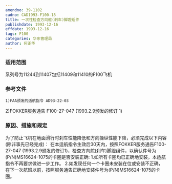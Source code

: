 ```yaml
---
amendno: 39-1102
cadno: CAD1993-F100-18
title: 一次性检查方向舵(刹车)脚蹬组件
publishdate: 1993-12-16
effdate: 1993-12-16
tags: F100
categories: 华东管理局
author: 何正华
---
```


### 适用范围 
系列号为11244到11407包括11409和11410的F100飞机

<!--more-->
### 参考文件
    1)FAA颁发的适航指令 AD93-22-03 
2)FOKKER服务通告 F100-27-047 (1993.2.9颁发的修订 1) 

### 原因、措施和规定 
为了防止飞机在地面滑行时刹车性能降低和方向操纵性能下降，必须完成以下内容(除非事先已经完成)： 
在本适航指令生效后30天内，按照FOKKER服务通告F100-27-047 (1993.2.9颁发的修订1)，检查方向舵(刹车)脚蹬组件，以确认件号为(P/N)MS16624-1075的卡圈是否安装正确: 
    1.如所有卡圈均已正确地安装，本适航指令不再要求做进一步工作。 
    2.如发现任何一个卡圈未安装在位或安装不正确，在下一次航班以前，按照服务通告正确地安装件号为(P/N)MS16624-1075的卡圈。

